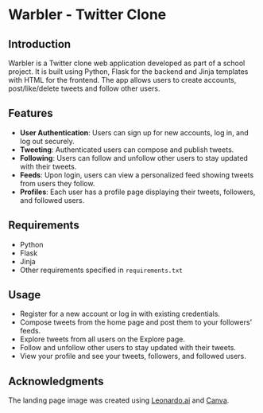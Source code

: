 # Warbler - Twitter Clone


## Introduction

Warbler is a Twitter clone web application developed as part of a school project. It is built using Python, Flask for the backend and Jinja templates with HTML for the frontend. 
The app allows users to create accounts, post/like/delete tweets and follow other users.

## Features

- **User Authentication**: Users can sign up for new accounts, log in, and log out securely.
- **Tweeting**: Authenticated users can compose and publish tweets.
- **Following**: Users can follow and unfollow other users to stay updated with their tweets.
- **Feeds**: Upon login, users can view a personalized feed showing tweets from users they follow.
- **Profiles**: Each user has a profile page displaying their tweets, followers, and followed users.

## Requirements
- Python
- Flask
- Jinja
- Other requirements specified in `requirements.txt`

## Usage

- Register for a new account or log in with existing credentials.
- Compose tweets from the home page and post them to your followers' feeds.
- Explore tweets from all users on the Explore page.
- Follow and unfollow other users to stay updated with their tweets.
- View your profile and see your tweets, followers, and followed users.

## Acknowledgments

The landing page image was created using [Leonardo.ai](https://leonardo.ai/) and [Canva](https://www.canva.com/).

